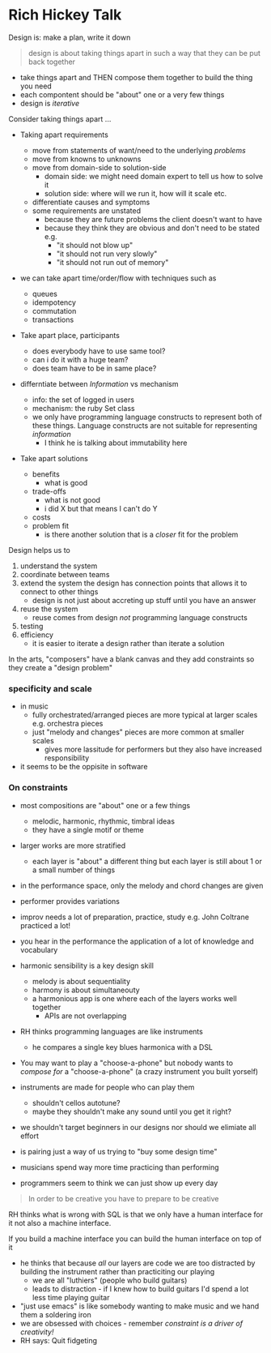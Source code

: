# Rich Hickey Talk

Design is: make a plan, write it down

> design is about taking things apart in such a way that they can be put back
> together

* take things apart and THEN compose them together to build the thing you need
* each compontent should be "about" one or a very few things
* design is _iterative_

Consider taking things apart ...

* Taking apart requirements
    * move from statements of want/need to the underlying _problems_
    * move from knowns to unknowns
    * move from domain-side to solution-side
        * domain side: we might need domain expert to tell us how to solve it
        * solution side: where will we run it, how will it scale etc.
    * differentiate causes and symptoms
    * some requirements are unstated
        * because they are future problems the client doesn't want to have
        * because they think they are obvious and don't need to be stated e.g.
            * "it should not blow up"
            * "it should not run very slowly"
            * "it should not run out of memory"

* we can take apart time/order/flow with techniques such as
    * queues
    * idempotency
    * commutation
    * transactions

* Take apart place, participants
    * does everybody have to use same tool?
    * can i do it with a huge team?
    * does team have to be in same place?

* differntiate between _Information_ vs mechanism
    * info: the set of logged in users
    * mechanism: the ruby Set class
    * we only have programming language constructs to represent both of these
      things. Language constructs are not suitable for representing _information_
      * I think he is talking about immutability here

* Take apart solutions
    * benefits
        * what is good
    * trade-offs
        * what is not good
        * i did X but that means I can't do Y
    * costs
    * problem fit
        * is there another solution that is a _closer_ fit for the problem

Design helps us to

1. understand the system
2. coordinate between teams
3. extend the system
    the design has connection points that allows it to connect to other things
    * design is not just about accreting up stuff until you have an answer
4. reuse the system
    * reuse comes from design _not_ programming language constructs
5. testing
6. efficiency
    * it is easier to iterate a design rather than iterate a solution


In the arts, "composers" have a blank canvas and they add constraints so they create a "design problem"

### specificity and scale

* in music
    * fully orchestrated/arranged pieces are more typical at larger scales e.g. orchestra pieces
    * just "melody and changes" pieces are more common at smaller scales
        * gives more lassitude for performers but they also have increased responsibility
* it seems to be the oppisite in software

### On constraints

* most compositions are "about" one or a few things
    * melodic, harmonic, rhythmic, timbral ideas
    * they have a single motif or theme
* larger works are more stratified
    * each layer is "about" a different thing but each layer is still about 1 or a small number of things

* in the performance space, only the melody and chord changes are given
* performer provides variations
* improv needs a lot of preparation, practice, study e.g. John Coltrane practiced a lot!
* you hear in the performance the application of a lot of knowledge and vocabulary

* harmonic sensibility is a key design skill
    * melody is about sequentiality
    * harmony is about simultaneouty
    * a harmonious app is one where each of the layers works well together
      * APIs are not overlapping
* RH thinks programming languages are like instruments
    * he compares a single key blues harmonica with a DSL
* You may want to play a "choose-a-phone" but nobody wants to _compose for_ a "choose-a-phone" (a crazy instrument you built yorself)
* instruments are made for people who can play them
    * shouldn't cellos autotune?
    * maybe they shouldn't make any sound until you get it right?
* we shouldn't target beginners in our designs nor should we elimiate all effort
* is pairing just a way of us trying to "buy some design time"
* musicians spend way more time practicing than performing
* programmers seem to think we can just show up every day

> In order to be creative you have to prepare to be creative

RH thinks what is wrong with SQL is that we only have a human interface for it not also a machine interface.

If you build a machine interface you can build the human interface on top of it

* he thinks that because *all* our layers are code we are too distracted by building the instrument rather than practiciting our playing
    * we are all "luthiers" (people who build guitars)
    * leads to distraction - if I knew how to build guitars I'd spend a lot less time playing guitar
* "just use emacs" is like somebody wanting to make music and we hand them a soldering iron
* we are obsessed with choices - remember _constraint is a driver of creativity!_
* RH says: Quit fidgeting
